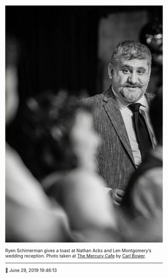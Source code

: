 ![Ryen Schimerman toasts Nathan Acks and Len Montgomery](assets/1bb2a79807c858d8a818409f4debe390.webp)

Ryen Schimerman gives a toast at Nathan Acks and Len Montgomery’s wedding reception. Photo taken at [The Mercury Cafe](http://mercurycafe.com/) by [Carl Bower](http://carlbowerphotos.com/).

- - - -

📅 June 29, 2019 19:46:13

